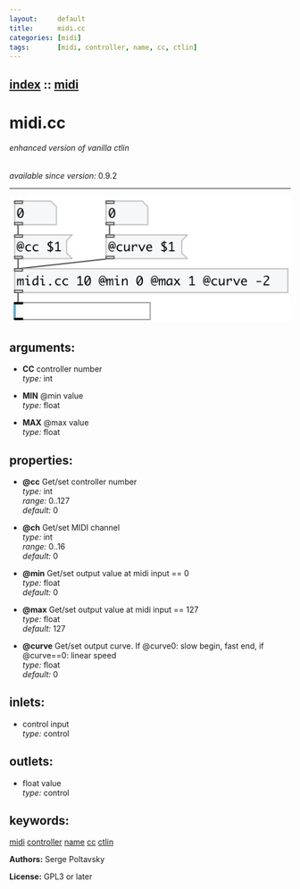 ```yaml
---
layout:     default
title:      midi.cc
categories: [midi]
tags:       [midi, controller, name, cc, ctlin]
---
```

[index](index.html) :: [midi](category_midi.html)
---

# midi.cc

###### enhanced version of vanilla ctlin

*available since version:* 0.9.2

---




[![example](../examples/img/midi.cc.jpg)](../examples/pd/midi.cc.pd)



## arguments:

* **CC**
controller number<br>
_type:_ int<br>

* **MIN**
@min value<br>
_type:_ float<br>

* **MAX**
@max value<br>
_type:_ float<br>





## properties:

* **@cc** 
Get/set controller number<br>
_type:_ int<br>
_range:_ 0..127<br>
_default:_ 0<br>

* **@ch** 
Get/set MIDI channel<br>
_type:_ int<br>
_range:_ 0..16<br>
_default:_ 0<br>

* **@min** 
Get/set output value at midi input == 0<br>
_type:_ float<br>
_default:_ 0<br>

* **@max** 
Get/set output value at midi input == 127<br>
_type:_ float<br>
_default:_ 127<br>

* **@curve** 
Get/set output curve. If @curve0: slow begin, fast end, if @curve==0: linear speed<br>
_type:_ float<br>
_default:_ 0<br>



## inlets:

* control input<br>
_type:_ control



## outlets:

* float value<br>
_type:_ control



## keywords:

[midi](keywords/midi.html)
[controller](keywords/controller.html)
[name](keywords/name.html)
[cc](keywords/cc.html)
[ctlin](keywords/ctlin.html)






**Authors:** Serge Poltavsky




**License:** GPL3 or later





